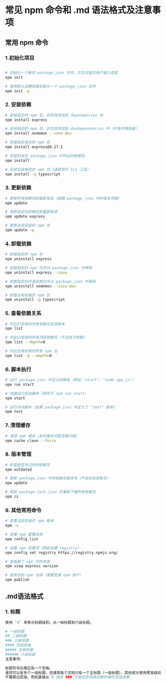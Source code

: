 # 常见 npm 命令和 .md 语法格式及注意事项

## 常用 npm 命令

### 1.初始化项目

```bash

# 初始化一个新的 package.json 文件，交互式提示用户输入信息
npm init

# 使用默认设置快速初始化一个 package.json 文件
npm init -y
```

### 2. 安装依赖

```bash
# 安装指定的 npm 包，并将其添加到 dependencies 中
npm install express

# 安装指定的 npm 包，并将其添加到 devDependencies 中（开发环境依赖）
npm install nodemon --save-dev

# 安装指定版本的 npm 包
npm install express@4.17.1

# 安装所有在 package.json 中列出的依赖包
npm install

# 全局安装指定的 npm 包（通常用于 CLI 工具）
npm install -g typescript
```

### 3. 更新依赖

```bash
# 更新所有依赖包到最新版本（根据 package.json 中的版本范围）
npm update

# 更新指定的依赖包到最新版本
npm update express

# 更新全局安装的 npm 包
npm update -g
```

### 4. 卸载依赖

```bash
# 卸载指定的 npm 包
npm uninstall express

# 卸载指定的 npm 包并从 package.json 中移除
npm uninstall express --save

# 卸载指定的开发依赖包并从 package.json 中移除
npm uninstall nodemon --save-dev

# 卸载全局安装的 npm 包
npm uninstall -g typescript
```

### 5. 查看依赖关系

```bash
# 列出已安装的所有依赖包及其版本
npm list

# 列出已安装的所有顶层依赖包（不包括子依赖）
npm list --depth=0

# 列出全局安装的所有 npm 包
npm list -g --depth=0
```

### 6. 脚本执行

```bash
# 运行 package.json 中定义的脚本（例如 "start": "node app.js"）
npm run start

# 快捷运行启动脚本（等同于 npm run start）
npm start

# 运行测试脚本（如果 package.json 中定义了 "test" 脚本）
npm test
```

### 7. 清理缓存

```bash
# 清理 npm 缓存（有时缓存可能导致问题）
npm cache clean --force
```

### 8. 版本管理

```bash
# 检查是否有过时的依赖包
npm outdated

# 更新 package.json 中的依赖包版本号（不会实际更新包）
npm update

# 更新 package-lock.json 并重新下载所有依赖包
npm ci
```

### 9. 其他常用命令

```bash
# 查看当前安装的 npm 版本
npm -v

# 查看 npm 配置信息
npm config list

# 设置 npm 配置项（例如设置 registry）
npm config set registry https://registry.npmjs.org/

# 查看某个 npm 包的信息
npm view express version

# 发布包到 npm 仓库（需要登录 npm 账户）
npm publish
```

## .md语法格式

### 1. 标题

```bash
使用 `#` 来表示标题级别，从一级标题到六级标题。

# 一级标题
## 二级标题
### 三级标题
#### 四级标题
##### 五级标题
###### 六级标题
注意事项:

标题符号后面应有一个空格。
虽然可以有多个一级标题，但通常每个文档只有一个主标题（一级标题），其他部分使用更高级别的标题进行组织。
不要跳过层级，例如直接从 # 跳到 ### 可能会影响某些解析器的渲染效果。
